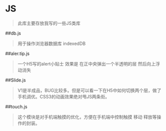 # JS
>此库主要存放我写的一些JS类库


##db.js
>用于操作浏览器数据库 indexedDB

##aler.tip.js
>一个H5写的alert小贴士
效果是 在正中央弹出一个半透明的层 然后向上浮动消失

##Slide.js
>V1是半成品，BUG比较多。但是可以看一下在H5中如何切换两个层，做了手机调优。CSS3的动画效果绝对甩JS两条街。

##touch.js
>这个模块是对手机端触摸的优化，方便在手机端中控制触摸 移动 释放等操作的封装。    